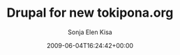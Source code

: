 ---
title: 'Drupal for new tokipona.org'
posts: 1
hash: 'iOdihKCE'
author: 'Sonja Elen Kisa'
date: 2009-06-04T16:24:42+00:00
sources:
  - https://tokipona.yahoogroups.narkive.com/iOdihKCE
---